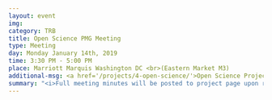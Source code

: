 ```yaml
---
layout: event
img: 
category: TRB
title: Open Science PMG Meeting
type: Meeting
day: Monday January 14th, 2019
time: 3:30 PM - 5:00 PM
place: Marriott Marquis Washington DC <br>(Eastern Market M3)
additional-msg: <a href='/projects/4-open-science/'>Open Science Project page</a>
summary: "<i>Full meeting minutes will be posted to project page upon review by the PMG.</i>"
---
```

